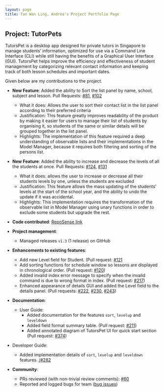 ```yaml
---
layout: page
title: Tan Wan Ling, Andrea's Project Portfolio Page
---
```


## Project: TutorPets

TutorsPet is a desktop app designed for private tutors in Singapore to manage students’ information, optimized for use via a Command Line Interface (CLI) while still having the benefits of a Graphical User Interface (GUI). TutorsPet helps improve the efficiency and effectiveness of student management by categorizing relevant contact information and keeping track of both lesson schedules and important dates.

Given below are my contributions to the project.

* **New Feature**: Added the ability to Sort the list panel by name, school, subject and lesson. Pull Requests: [\#81](https://github.com/AY2021S2-CS2103T-T11-3/tp/pull/81), [\#102](https://github.com/AY2021S2-CS2103T-T11-3/tp/pull/102)
  * What it does: Allows the user to sort their contact list in the list panel according to their preferred criteria
  * Justification: This feature greatly improves readability of the product by making it easier for users to manage their list of students by organising it, so students of the same or similar details will be grouped together in the list panel.
  * Highlights: The implementation of this feature required a deep understanding of observable lists and their implementations in the Model Manager, because it requires both filtering and sorting of the persons list. 
 
* **New Feature**: Added the ability to increase and decrease the levels of all the students at once. Pull Requests: [\#124](https://github.com/AY2021S2-CS2103T-T11-3/tp/pull/124), [\#131](https://github.com/AY2021S2-CS2103T-T11-3/tp/pull/131)
  * What it does: allows the user to increase or decrease all their students levels by one, unless the students are excluded
  * Justification: This feature allows the mass updating of the students' levels at the start of the school year, and the ability to undo the update if it was accidental.
  * Highlights: This implementation requires the transformation of the observable list in Model Manager using unary functions in order to exclude some students but upgrade the rest. 

* **Code contributed**: [RepoSense link](https://nus-cs2103-ay2021s2.github.io/tp-dashboard/?search=&sort=groupTitle&sortWithin=title&timeframe=commit&mergegroup=&groupSelect=groupByRepos&breakdown=true&checkedFileTypes=docs~functional-code~test-code~other&since=&tabOpen=true&tabType=authorship&tabAuthor=andrea-twl&tabRepo=AY2021S2-CS2103T-T11-3%2Ftp%5Bmaster%5D&authorshipIsMergeGroup=false&authorshipFileTypes=docs~functional-code~test-code&authorshipIsBinaryFileTypeChecked=false)

* **Project management**:
  * Managed releases `v1.3` (1 release) on GitHub

* **Enhancements to existing features**:
  * Add new Level field for Student. (Pull request: [\#121](https://github.com/AY2021S2-CS2103T-T11-3/tp/pull/121)
  * Add sorting functions for schedule window so lessons are displayed in chronological order. (Pull request: [\#120](https://github.com/AY2021S2-CS2103T-T11-3/tp/pull/120))
  * Added invalid index error message to specify when the invalid command is due to wrong format in index. (Pull request: [\#217](https://github.com/AY2021S2-CS2103T-T11-3/tp/pull/217))
  * Enhanced appearance of details GUI and added the Level field to the details panel. (Pull requests: [\#222](https://github.com/AY2021S2-CS2103T-T11-3/tp/pull/222), [\#230](https://github.com/AY2021S2-CS2103T-T11-3/tp/pull/230), [\#243](https://github.com/AY2021S2-CS2103T-T11-3/tp/pull/243))

* **Documentation**:
  * User Guide:
    * Added documentation for the features `sort`, `levelup` and `leveldown`
    * Added field format summary table. (Pull request: [\#211](https://github.com/AY2021S2-CS2103T-T11-3/tp/pull/211))
    * Added annotated diagram of TutorsPet UI for quick start section (Pull request: [\#374](https://github.com/AY2021S2-CS2103T-T11-3/tp/pull/374))
* Developer Guide:
    * Added implementation details of `sort`, `levelup` and `leveldown`  features. [/#282](https://github.com/AY2021S2-CS2103T-T11-3/tp/pull/282)

* **Community**:
  * PRs reviewed (with non-trivial review comments): [\#60](https://github.com/AY2021S2-CS2103T-T11-3/tp/pull/61#partial-pull-merging)
  * Reported and logged bugs for team ([bug issues](https://github.com/AY2021S2-CS2103T-T11-3/tp/issues?q=is%3Aissue+label%3Abug+author%3Aandrea-twl+is%3Aclosed))
